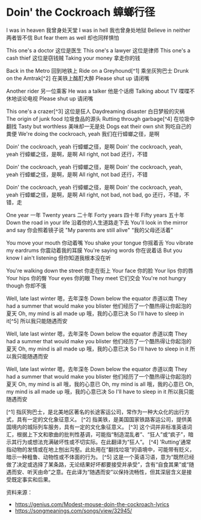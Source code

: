 # Doin' the Cockroach 蟑螂行径

I was in heaven
我曾身处天堂
I was in hell
我也曾身处地狱
Believe in neither
两者皆不信
But fear them as well
却也同样惧怕

This one's a doctor
这位是医生
This one's a lawyer
这位是律师
This one's a cash thief
这位是窃钱贼
Taking your money
拿走你的钱

Back in the Metro
回到地铁上
Ride on a Greyhound[^1]
乘坐灰狗巴士
Drunk on the Amtrak[^2]
在美铁上酩酊大醉
Please shut up
请闭嘴

Another rider
另一位乘客
He was a talker
他是个话痨
Talking about TV
喋喋不休地谈论电视
Please shut up
请闭嘴

This one's a crazer[^3]
这位是狂人
Daydreaming disaster
白日梦般的灾祸
The origin of junk food
垃圾食品的源头
Rutting through garbage[^4]
在垃圾中翻找
Tasty but worthless
美味却一无是处
Dogs eat their own shit
狗吃自己的粪便
We're doing the cockroach, yeah
我们在行蟑螂之径，是啊

Doin' the cockroach, yeah
行蟑螂之径，是啊
Doin' the cockroach, yeah, yeah
行蟑螂之径，是啊，是啊
All right, not bad
还行，不错

Doin' the cockroach, yeah
行蟑螂之径，是啊
Doin' the cockroach, yeah, yeah
行蟑螂之径，是啊，是啊
All right, not bad
还行，不错

Doin' the cockroach, yeah
行蟑螂之径，是啊
Doin' the cockroach, yeah, yeah
行蟑螂之径，是啊，是啊
All right, not bad, not bad, go
还行，不错，不错，走

One year
一年
Twenty years
二十年
Forty years
四十年
Fifty years
五十年
Down the road in your life
沿着你的人生道路走下去
You'll look in the mirror and say
你会照着镜子说
"My parents are still alive"
“我的父母还活着”

You move your mouth
你动着嘴
You shake your tongue
你摇着舌
You vibrate my eardrums
你震动着我的耳膜
You're saying words
你在说着话
But you know I ain't listening
但你知道我根本没在听

You're walking down the street
你走在街上
Your face
你的脸
Your lips
你的唇
Your hips
你的臀
Your eyes
你的眼
They meet
它们交会
You're not hungry though
你却不饿

Well, late last winter
嗯，去年深冬
Down below the equator
赤道以南
They had a summer that would make you blister
他们经历了一个酷热得让你起泡的夏天
Oh, my mind is all made up
哦，我的心意已决
So I'll have to sleep in it[^5]
所以我只能随遇而安

Well, late last winter
嗯，去年深冬
Down below the equator
赤道以南
They had a summer that would make you blister
他们经历了一个酷热得让你起泡的夏天
Oh, my mind is all made up
哦，我的心意已决
So I'll have to sleep in it
所以我只能随遇而安

Well, late last winter
嗯，去年深冬
Down below the equator
赤道以南
They had a summer that would make you blister
他们经历了一个酷热得让你起泡的夏天
Oh, my mind is all
哦，我的心意已
Oh, my mind is all
哦，我的心意已
Oh, my mind is all made up
哦，我的心意已决
So I'll have to sleep in it
所以我只能随遇而安

[^1] 指灰狗巴士，是北美地区著名的长途客运公司，常作为一种大众化的出行方式，具有一定的文化象征意义。
[^2] 指美铁，是美国国家铁路客运公司，提供美国境内的城际列车服务，具有一定的文化象征意义。
[^3] 这个词并非标准英语词汇，根据上下文和歌曲的批判性基调，可能指“制造混乱者”、“狂人”或“疯子”，暗示其行为或想法充满破坏性或不切实际。在此翻译为“狂人”。
[^4] 'Rutting'通常指动物的发情或在地上刨出沟壑。此处用在“翻找垃圾”的语境中，可能带有贬义，暗示一种粗鲁、动物性或不体面的行为。
[^5] 这是一个英语习语，意为“既然已经做了决定或选择了某条路，无论结果好坏都要接受并承受”，含有“自食其果”或“随遇而安、听天由命”之意。在此译为“随遇而安”以保持流畅性，但其深层含义是接受既定事实和后果。


资料来源：
- https://genius.com/Modest-mouse-doin-the-cockroach-lyrics
- https://songmeanings.com/songs/view/32945/
